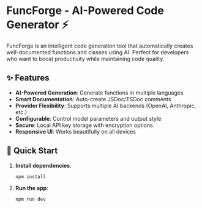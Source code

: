 # FuncForge - AI-Powered Code Generator ⚡

FuncForge is an intelligent code generation tool that automatically creates well-documented functions and classes using AI. Perfect for developers who want to boost productivity while maintaining code quality.

## ✨ Features

- **AI-Powered Generation**: Generate functions in multiple languages
- **Smart Documentation**: Auto-create JSDoc/TSDoc comments
- **Provider Flexibility**: Supports multiple AI backends (OpenAI, Anthropic, etc.)
- **Configurable**: Control model parameters and output style
- **Secure**: Local API key storage with encryption options
- **Responsive UI**: Works beautifully on all devices

## 🚀 Quick Start

1. **Install dependencies**:
   ```bash
   npm install


2. **Run the app**:
   ```bash
   npm run dev